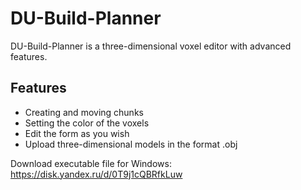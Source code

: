 # DU-Build-Planner

DU-Build-Planner is a three-dimensional voxel editor with advanced features.

Features
-------------

- Creating and moving chunks
- Setting the color of the voxels
- Edit the form as you wish
- Upload three-dimensional models in the format .obj

Download executable file for Windows: https://disk.yandex.ru/d/0T9j1cQBRfkLuw
